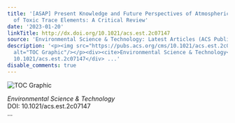 ```yaml
---
title: '[ASAP] Present Knowledge and Future Perspectives of Atmospheric Emission Inventories
  of Toxic Trace Elements: A Critical Review'
date: '2023-01-20'
linkTitle: http://dx.doi.org/10.1021/acs.est.2c07147
source: 'Environmental Science & Technology: Latest Articles (ACS Publications)'
description: '<p><img src="https://pubs.acs.org/cms/10.1021/acs.est.2c07147/asset/images/medium/es2c07147_0006.gif"
  alt="TOC Graphic"/></p><div><cite>Environmental Science & Technology</cite></div><div>DOI:
  10.1021/acs.est.2c07147</div> ...'
disable_comments: true
---
```

<p><img src="https://pubs.acs.org/cms/10.1021/acs.est.2c07147/asset/images/medium/es2c07147_0006.gif" alt="TOC Graphic"/></p><div><cite>Environmental Science & Technology</cite></div><div>DOI: 10.1021/acs.est.2c07147</div> ...